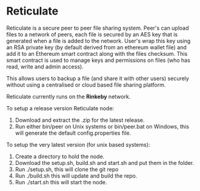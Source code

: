 # Reticulate
Reticulate is a secure peer to peer file sharing system. Peer's can upload files to a network of peers, each file is secured by an AES key that is generated when a file is added to the network. User's wrap this key using an RSA private key (by default derived from an ethereum wallet file) and add it to an Ethereum smart contract along with the files checksum. This smart contract is used to manage keys and permissions on files (who has read, write and admin access).

This allows users to backup a file (and share it with other users) securely without using a centralised or cloud based file sharing platform.

Reticulate currently runs on the **Rinkeby** network.

To setup a release version Reticulate node:
1. Download and extract the .zip for the latest release.
2. Run either bin/peer on Unix systems or bin/peer.bat on Windows, this will generate the default config.properties file.

To setup the very latest version (for unix based systems):
1. Create a directory to hold the node.
2. Download the setup.sh, build.sh and start.sh and put them in the folder.
3. Run ./setup.sh, this will clone the git repo
4. Run ./build.sh this will update and build the repo.
5. Run ./start.sh this will start the node.
